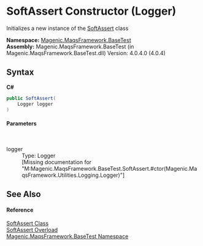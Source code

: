 # SoftAssert Constructor (Logger)
 

Initializes a new instance of the <a href="#/MAQS_4/BaseTest_AUTOGENERATED/SoftAssert_Class">SoftAssert</a> class

**Namespace:**&nbsp;<a href="#/MAQS_4/BaseTest_AUTOGENERATED/Magenic-MaqsFramework-BaseTest_Namespace">Magenic.MaqsFramework.BaseTest</a><br />**Assembly:**&nbsp;Magenic.MaqsFramework.BaseTest (in Magenic.MaqsFramework.BaseTest.dll) Version: 4.0.4.0 (4.0.4)

## Syntax

**C#**<br />
``` C#
public SoftAssert(
	Logger logger
)
```


#### Parameters
&nbsp;<dl><dt>logger</dt><dd>Type: Logger<br />\[Missing <param name="logger"/> documentation for "M:Magenic.MaqsFramework.BaseTest.SoftAssert.#ctor(Magenic.MaqsFramework.Utilities.Logging.Logger)"\]</dd></dl>

## See Also


#### Reference
<a href="#/MAQS_4/BaseTest_AUTOGENERATED/SoftAssert_Class">SoftAssert Class</a><br /><a href="#/MAQS_4/BaseTest_AUTOGENERATED/SoftAssert_Constructor()">SoftAssert Overload</a><br /><a href="#/MAQS_4/BaseTest_AUTOGENERATED/Magenic-MaqsFramework-BaseTest_Namespace">Magenic.MaqsFramework.BaseTest Namespace</a><br />